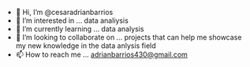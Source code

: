 - 👋 Hi, I’m @cesaradrianbarrios
- 👀 I’m interested in ... data analiysis
- 🌱 I’m currently learning ... data analysis
- 💞️ I’m looking to collaborate on ... projects that can help me showcase my new knowledge in the data anlysis field
- 📫 How to reach me ... adrianbarrios430@gmail.com

<!---
cesaradrianbarrios/cesaradrianbarrios is a ✨ special ✨ repository because its `README.md` (this file) appears on your GitHub profile.
You can click the Preview link to take a look at your changes.
--->
